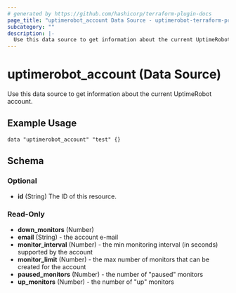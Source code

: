 ```yaml
---
# generated by https://github.com/hashicorp/terraform-plugin-docs
page_title: "uptimerobot_account Data Source - uptimerobot-terraform-provider"
subcategory: ""
description: |-
  Use this data source to get information about the current UptimeRobot account.
---
```


# uptimerobot_account (Data Source)

Use this data source to get information about the current UptimeRobot account.



<!-- schema generated by tfplugindocs -->
## Example Usage

```data "uptimerobot_account" "test" {}```

## Schema

### Optional

- **id** (String) The ID of this resource.

### Read-Only

- **down_monitors** (Number)
- **email** (String) - the account e-mail
- **monitor_interval** (Number) - the min monitoring interval (in seconds) supported by the account
- **monitor_limit** (Number) - the max number of monitors that can be created for the account
- **paused_monitors** (Number)  - the number of "paused" monitors
- **up_monitors** (Number)  - the number of "up" monitors


